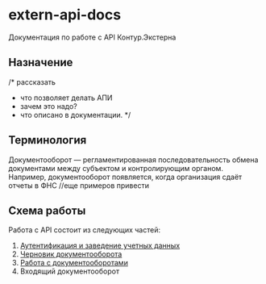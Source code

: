 # extern-api-docs
Документация по работе с API Контур.Экстерна

## Назначение
/* рассказать
- что позволяет делать АПИ
- зачем это надо?
- что описано в документации. 
*/


## Терминология
Документооборот — регламентированная последовательность обмена документами между субъектом и контролирующим органом.  
 Например, документооборот появляется, когда организация сдаёт отчеты в ФНС //еще примеров привести


## Схема работы
Работа с API состоит из следующих частей:
1. [Аутентификация и заведение учетных данных]()
2. [Черновик документооборота]()
3. [Работа с документооборотами]()
4. Входящий документооборот  





 

